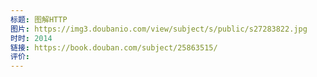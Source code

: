 ```yaml
---
标题: 图解HTTP
图片: https://img3.doubanio.com/view/subject/s/public/s27283822.jpg
时时: 2014
链接: https://book.douban.com/subject/25863515/
评价:
---
```


